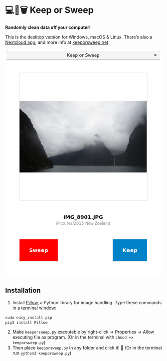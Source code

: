 # 💻🔀🗑️ Keep or Sweep

**Randomly clean data off your computer!**

This is the desktop version for Windows, macOS & Linux. There’s also a [Nextcloud app](https://github.com/keeporsweep/keeporsweep), and more info at [keeporsweep.net](http://keeporsweep.net).

![](keeporsweep-screenshot.png)

## Installation

1. Install [Pillow](https://pillow.readthedocs.io/en/latest/installation.html), a Python library for image handling. Type these commands in a terminal window:
```
sudo easy_install pip
pip3 install Pillow
```
2. Make `keeporsweep.py` executable by right-click → Properties → Allow executing file as program. (Or in the terminal with `chmod +x keeporsweep.py`)
3. Then place `keeporsweep.py` in any folder and click it! 🎉 (Or in the terminal run `python3 keeporsweep.py`)
